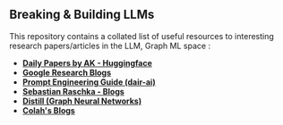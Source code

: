 ## Breaking & Building LLMs 

This repository contains a collated list of useful resources to interesting research papers/articles in the LLM, Graph ML space : <br/>

- <a href='https://huggingface.co/papers'>**Daily Papers by AK - Huggingface**</a>
- <a href='https://blog.research.google/search/label/Large%20Language%20Models?max-results=11'>**Google Research Blogs**</a>
- <a href='https://github.com/dair-ai/Prompt-Engineering-Guide'> **Prompt Engineering Guide (dair-ai)** </a>
- <a href='https://magazine.sebastianraschka.com/'> **Sebastian Raschka - Blogs**</a>
- <a href='https://distill.pub/'> **Distill (Graph Neural Networks)**</a>
- <a href='https://colah.github.io/'> **Colah's Blogs**</a>
